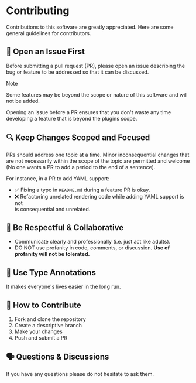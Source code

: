 # Contributing

Contributions to this software are greatly appreciated. Here are
some general guidelines for contributors.

## 🧠 Open an Issue First

Before submitting a pull request (PR), please open an issue describing
the bug or feature to be addressed so that it can be discussed.

> [!NOTE]
> Some features may be beyond the scope or nature of this
> software and will not be added.

Opening an issue before a PR ensures that you don't waste any
time developing a feature that is beyond the plugins scope.

## 🔍 Keep Changes Scoped and Focused

PRs should address one topic at a time. Minor inconsequential changes
that are not necessarily within the scope of the topic are permitted
and welcome (No one wants a PR to add a period to the end of a sentence).

For instance, in a PR to add YAML support:
* ✅ Fixing a typo in `README.md` during a feature PR is okay.
* ❌ Refactoring unrelated rendering code while adding YAML support is not  
is consequential and unrelated.

## 🤝 Be Respectful & Collaborative
* Communicate clearly and professionally (i.e. just act like adults).
* DO NOT use profanity in code, comments, or discussion. **Use of
profanity will not be tolerated.**

## 🧪 Use Type Annotations

It makes everyone's lives easier in the long run.

## 🧰 How to Contribute

1. Fork and clone the repository
2. Create a descriptive branch  
3. Make your changes
4. Push and submit a PR  

## 🗣️ Questions & Discussions
If you have any questions please do not hesitate to ask them.
